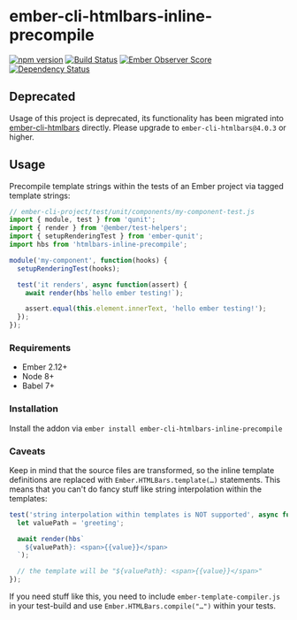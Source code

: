 # ember-cli-htmlbars-inline-precompile

[![npm version](https://badge.fury.io/js/ember-cli-htmlbars-inline-precompile.svg)](https://badge.fury.io/js/ember-cli-htmlbars-inline-precompile)
<a href="https://github.com/ember-cli/ember-cli-htmlbars-inline-precompile"><img alt="Build Status" src="https://github.com/ember-cli/ember-cli-htmlbars-inline-precompile/workflows/CI/badge.svg"></a>
[![Ember Observer Score](http://emberobserver.com/badges/ember-cli-htmlbars-inline-precompile.svg)](http://emberobserver.com/addons/ember-cli-htmlbars-inline-precompile)
[![Dependency Status](https://david-dm.org/ember-cli/ember-cli-htmlbars-inline-precompile.svg)](https://david-dm.org/ember-cli/ember-cli-htmlbars-inline-precompile)


## **Deprecated**

Usage of this project is deprecated, its functionality has been migrated into
[ember-cli-htmlbars](https://github.com/ember-cli/ember-cli-htmlbars) directly.
Please upgrade to `ember-cli-htmlbars@4.0.3` or higher.

## Usage

Precompile template strings within the tests of an Ember project via tagged
template strings:

``` js
// ember-cli-project/test/unit/components/my-component-test.js
import { module, test } from 'qunit';
import { render } from '@ember/test-helpers';
import { setupRenderingTest } from 'ember-qunit';
import hbs from 'htmlbars-inline-precompile';

module('my-component', function(hooks) {
  setupRenderingTest(hooks);

  test('it renders', async function(assert) {
    await render(hbs`hello ember testing!`);

    assert.equal(this.element.innerText, 'hello ember testing!');
  });
});
```

### Requirements

* Ember 2.12+
* Node 8+
* Babel 7+

### Installation

Install the addon via `ember install ember-cli-htmlbars-inline-precompile`

### Caveats

Keep in mind that the source files are transformed, so the inline template
definitions are replaced with `Ember.HTMLBars.template(…)` statements. This
means that you can't do fancy stuff like string interpolation within the
templates:

``` js
test('string interpolation within templates is NOT supported', async function(assert) {
  let valuePath = 'greeting';

  await render(hbs`
    ${valuePath}: <span>{{value}}</span>
  `);

  // the template will be "${valuePath}: <span>{{value}}</span>"
});
```

If you need stuff like this, you need to include `ember-template-compiler.js`
in your test-build and use `Ember.HTMLBars.compile("…")` within your tests.
